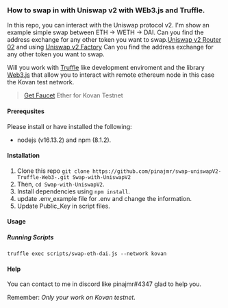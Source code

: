 ### How to swap in with Uniswap v2 with WEb3.js and Truffle.

In this repo, you can interact with the Uniswap protocol v2.
I'm show an example simple swap between ETH -> WETH -> DAI. Can you find the address exchange for any other token you want to swap.[Uniswap v2 Router 02](https://kovan.etherscan.io/address/0x7a250d5630B4cF539739dF2C5dAcb4c659F2488D) and using [Uniswap v2 Factory](https://kovan.etherscan.io/address/0x5c69bee701ef814a2b6a3edd4b1652cb9cc5aa6f#readContract) Can you find the address exchange for any other token you want to swap.

Will you work with [Truffle](https://trufflesuite.com/) like development enviroment and the library [Web3.js](https://web3js.readthedocs.io/en/v1.7.1/) that allow you to interact with remote ethereum node in this case the Kovan test network.

> [Get Faucet](https://faucets.chain.link/) Ether for Kovan Testnet

#### Prerequsites
Please install or have installed the following:
* nodejs (v16.13.2) and npm (8.1.2).

#### Installation

1. Clone this repo
`git clone https://github.com/pinajmr/swap-uniswapV2-Truffle-Web3-.git Swap-with-UniswapV2`
2. Then, 
`cd Swap-with-UniswapV2`.
3. Install dependencies using 
`npm install`.
4. update .env_example file for .env and change the information.
5. Update Public_Key in script files.

#### Usage
##### Running Scripts
`truffle exec scripts/swap-eth-dai.js --network kovan  `

#### Help
You can contact to me in discord like pinajmr#4347 glad to help you.

Remember: _Only your work on Kovan testnet_.